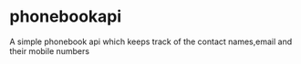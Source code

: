 # phonebookapi
A simple phonebook api which keeps track of the contact names,email and their mobile numbers
